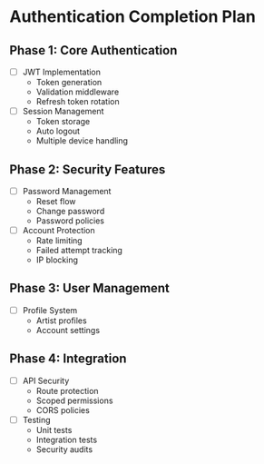 
# Authentication Completion Plan

## Phase 1: Core Authentication
- [ ] JWT Implementation
  - Token generation
  - Validation middleware
  - Refresh token rotation
- [ ] Session Management
  - Token storage
  - Auto logout
  - Multiple device handling

## Phase 2: Security Features
- [ ] Password Management
  - Reset flow
  - Change password
  - Password policies
- [ ] Account Protection
  - Rate limiting
  - Failed attempt tracking
  - IP blocking

## Phase 3: User Management
- [ ] Profile System
  - Artist profiles
  - Account settings

## Phase 4: Integration
- [ ] API Security
  - Route protection
  - Scoped permissions
  - CORS policies
- [ ] Testing
  - Unit tests
  - Integration tests
  - Security audits
